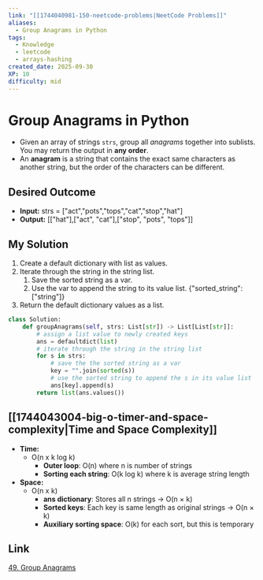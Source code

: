 ```yaml
---
link: "[[1744040981-150-neetcode-problems|NeetCode Problems]]"
aliases:
  - Group Anagrams in Python
tags:
  - Knowledge
  - leetcode
  - arrays-hashing
created_date: 2025-09-30
XP: 10
difficulty: mid
---
```

# Group Anagrams in Python
- Given an array of strings `strs`, group all _anagrams_ together into sublists. You may return the output in **any order**.
- An **anagram** is a string that contains the exact same characters as another string, but the order of the characters can be different.
## Desired Outcome
- **Input:** strs = ["act","pots","tops","cat","stop","hat"]
- **Output:** \[["hat"],["act", "cat"],["stop", "pots", "tops"]]
## My Solution
1. Create a default dictionary with list as values.
2. Iterate through the string in the string list.
	1. Save the sorted string as a var.
	2. Use the var to append the string to its value list. {"sorted_string": ["string"]}
3. Return the default dictionary values as a list.

```python
class Solution:
    def groupAnagrams(self, strs: List[str]) -> List[List[str]]:
        # assign a list value to newly created keys
        ans = defaultdict(list)
        # iterate through the string in the string list
        for s in strs:
            # save the the sorted string as a var
            key = "".join(sorted(s))
            # use the sorted string to append the s in its value list
            ans[key].append(s)
        return list(ans.values())
```
## [[1744043004-big-o-timer-and-space-complexity|Time and Space Complexity]]
- **Time:**
	- O(n x k log k)
		- **Outer loop**: O(n) where n is number of strings
		- **Sorting each string**: O(k log k) where k is average string length
- **Space:**
	- O(n x k)
		- **ans dictionary**: Stores all n strings → O(n × k)
		- **Sorted keys**: Each key is same length as original strings → O(n × k)
		- **Auxiliary sorting space**: O(k) for each sort, but this is temporary
## Link
[49. Group Anagrams](https://leetcode.com/problems/group-anagrams/)
